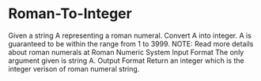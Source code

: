 # Roman-To-Integer
Given a string A representing a roman numeral. Convert A into integer. A is guaranteed to be within the range from 1 to 3999. NOTE: Read more details about roman numerals at Roman Numeric System Input Format The only argument given is string A. Output Format Return an integer which is the integer verison of roman numeral string. 
